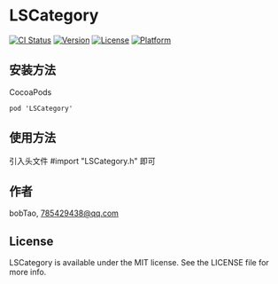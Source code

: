# LSCategory

[![CI Status](https://img.shields.io/travis/陶冬波/LSCategory.svg?style=flat)](https://travis-ci.org/陶冬波/LSCategory)
[![Version](https://img.shields.io/cocoapods/v/LSCategory.svg?style=flat)](https://cocoapods.org/pods/LSCategory)
[![License](https://img.shields.io/cocoapods/l/LSCategory.svg?style=flat)](https://cocoapods.org/pods/LSCategory)
[![Platform](https://img.shields.io/cocoapods/p/LSCategory.svg?style=flat)](https://cocoapods.org/pods/LSCategory)


## 安装方法

CocoaPods
```
pod 'LSCategory'
```

## 使用方法

引入头文件 #import "LSCategory.h" 即可

## 作者

bobTao, 785429438@qq.com

## License

LSCategory is available under the MIT license. See the LICENSE file for more info.
